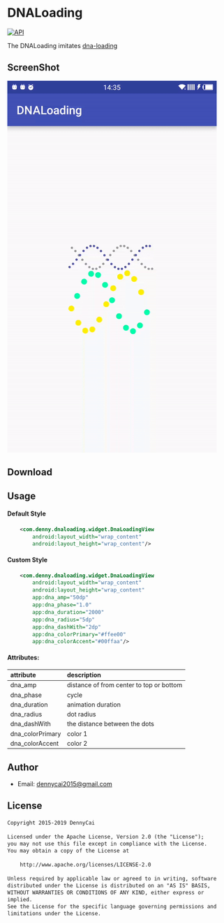 DNALoading  
===
[![API](https://img.shields.io/badge/API-11%2B-brightgreen.svg?style=flat)](https://android-arsenal.com/api?level=11) 

The DNALoading imitates [dna-loading](https://www.uplabs.com/posts/dna-loading)

ScreenShot
--
![](https://github.com/DennyCai/DNALoading/blob/master/screenshots/1471640905.gif)

Download
--

Usage
--

#### Default Style
```xml
    <com.denny.dnaloading.widget.DnaLoadingView
        android:layout_width="wrap_content"
        android:layout_height="wrap_content"/>
```

#### Custom Style
```xml
    <com.denny.dnaloading.widget.DnaLoadingView
        android:layout_width="wrap_content"
        android:layout_height="wrap_content"
        app:dna_amp="50dp"
        app:dna_phase="1.0"
        app:dna_duration="2000"
        app:dna_radius="5dp"
        app:dna_dashWith="2dp"
        app:dna_colorPrimary="#ffee00"
        app:dna_colorAccent="#00ffaa"/>
```
#### Attributes:
| attribute          | description |
|:---				 |:---|
| dna_amp  	     | distance of from center to top or bottom |
| dna_phase     | cycle |
| dna_duration 	     | animation duration |
| dna_radius 	     | dot radius |
| dna_dashWith 	     | the distance between the dots |
| dna_colorPrimary 	     | color 1 |
| dna_colorAccent  	     | color 2 |

Author
--
* Email: dennycai2015@gmail.com

License
--
```
Copyright 2015-2019 DennyCai

Licensed under the Apache License, Version 2.0 (the "License");
you may not use this file except in compliance with the License.
You may obtain a copy of the License at

    http://www.apache.org/licenses/LICENSE-2.0

Unless required by applicable law or agreed to in writing, software
distributed under the License is distributed on an "AS IS" BASIS,
WITHOUT WARRANTIES OR CONDITIONS OF ANY KIND, either express or implied.
See the License for the specific language governing permissions and
limitations under the License.
```